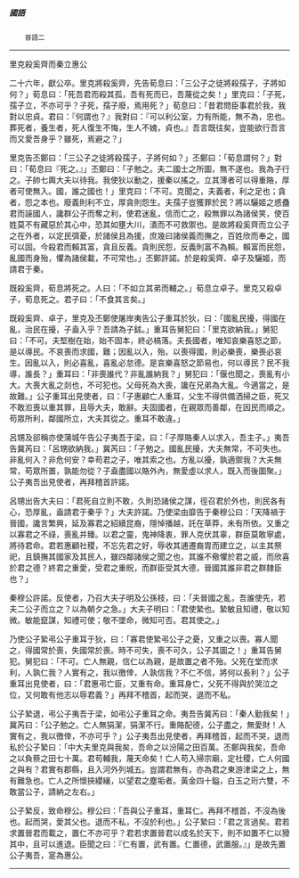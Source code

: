 

##### 國語
　　`晉語二`

* * *

里克殺奚齊而秦立惠公

二十六年，獻公卒。里克將殺奚齊，先告荀息曰：「三公子之徒將殺孺子，子將如何？」荀息曰：「死吾君而殺其孤，吾有死而已，吾蔑從之矣！」里克曰：「子死，孺子立，不亦可乎？子死，孺子廢，焉用死？」荀息曰：「昔君問臣事君於我，我對以忠貞。君曰：『何謂也？』我對曰：『可以利公室，力有所能，無不為，忠也。葬死者，養生者，死人復生不悔，生人不媿，貞也。』吾言既往矣，豈能欲行吾言而又愛吾身乎？雖死，焉避之？」

里克告丕鄭曰：「三公子之徒將殺孺子，子將何如？」丕鄭曰：「荀息謂何？」對曰：「荀息曰『死之。』」丕鄭曰：「子勉之。夫二國士之所圖，無不遂也。我為子行之。子帥七輿大夫以待我。我使狄以動之，援秦以搖之。立其薄者可以得重賂，厚者可使無入。國，誰之國也！」里克曰：「不可。克聞之，夫義者，利之足也；貪者，怨之本也。廢義則利不立，厚貪則怨生。夫孺子豈獲罪於民？將以驪姬之惑蠱君而誣國人，讒群公子而奪之利，使君迷亂，信而亡之，殺無罪以為諸侯笑，使百姓莫不有藏惡於其心中，恐其如壅大川，潰而不可救禦也。是故將殺奚齊而立公子之在外者，以定民弭憂，於諸侯且為援，庶幾曰諸侯義而撫之，百姓欣而奉之，國可以固。今殺君而賴其富，貪且反義。貪則民怨，反義則富不為賴。賴富而民怨，亂國而身殆，懼為諸侯載，不可常也。」丕鄭許諾。於是殺奚齊、卓子及驪姬，而請君于秦。

既殺奚齊，荀息將死之。人曰：「不如立其弟而輔之。」荀息立卓子。里克又殺卓子，荀息死之。君子曰：「不食其言矣。」

既殺奚齊、卓子，里克及丕鄭使屠岸夷告公子重耳於狄，曰：「國亂民擾，得國在亂，治民在擾，子盍入乎？吾請為子鉥。」重耳告舅犯曰：「里克欲納我。」舅犯曰：「不可。夫堅樹在始，始不固本，終必槁落。夫長國者，唯知哀樂喜怒之節，是以導民。不哀喪而求國，難；因亂以入，殆。以喪得國，則必樂喪，樂喪必哀生。因亂以入，則必喜亂，喜亂必怠德。是哀樂喜怒之節易也，何以導民？民不我導，誰長？」重耳曰：「非喪誰代？非亂誰納我？」舅犯曰：「偃也聞之，喪亂有小大。大喪大亂之剡也，不可犯也。父母死為大喪，讒在兄弟為大亂。今適當之，是故難。」公子重耳出見使者，曰：「子惠顧亡人重耳，父生不得供備洒掃之臣，死又不敢涖喪以重其罪，且辱大夫，敢辭。夫固國者，在親眾而善鄰，在因民而順之。苟眾所利，鄰國所立，大夫其從之。重耳不敢違。」

呂甥及郤稱亦使蒲城午告公子夷吾于梁，曰：「子厚賂秦人以求入，吾主子。」夷吾告冀芮曰：「呂甥欲納我。」冀芮曰：「子勉之。國亂民擾，大夫無常，不可失也。非亂何入？非危何安？幸苟君之子，唯其索之也。方亂以擾，孰適禦我？大夫無常，苟眾所置，孰能勿從？子盍盡國以賂外內，無愛虛以求人，既入而後圖聚。」公子夷吾出見使者，再拜稽首許諾。

呂甥出告大夫曰：「君死自立則不敢，久則恐諸侯之謀，徑召君於外也，則民各有心，恐厚亂，盍請君于秦乎？」大夫許諾。乃使梁由靡告于秦穆公曰：「天降禍于晉國，讒言繁興，延及寡君之紹續昆裔，隱悼播越，託在草莽，未有所依。又重之以寡君之不祿，喪亂并臻。以君之靈，鬼神降衷，罪人克伏其辜，群臣莫敢寧處，將待君命。君若惠顧社稷，不忘先君之好，辱收其逋遷裔胄而建立之，以主其祭祀，且鎮撫其國家及其民人，雖四鄰諸侯之聞之也，其誰不儆懼於君之威，而欣喜於君之德？終君之重愛，受君之重貺，而群臣受其大德，晉國其誰非君之群隸臣也？」

秦穆公許諾。反使者，乃召大夫子明及公孫枝，曰：「夫晉國之亂，吾誰使先，若夫二公子而立之？以為朝夕之急。」大夫子明曰：「君使縶也。縶敏且知禮，敬以知微。敏能竄謀，知禮可使；敬不墜命，微知可否。君其使之。」

乃使公子縶弔公子重耳于狄，曰：「寡君使縶弔公子之憂，又重之以喪。寡人聞之，得國常於喪，失國常於喪。時不可失，喪不可久，公子其圖之！」重耳告舅犯。舅犯曰：「不可。亡人無親，信仁以為親，是故置之者不殆。父死在堂而求利，人孰仁我？人實有之，我以徼倖，人孰信我？不仁不信，將何以長利？」公子重耳出見使者，曰：「君惠弔亡臣，又重有命。重耳身亡，父死不得與於哭泣之位，又何敢有他志以辱君義？」再拜不稽首，起而哭，退而不私。

公子縶退，弔公子夷吾于梁，如弔公子重耳之命。夷吾告冀芮曰：「秦人勤我矣！」冀芮曰：「公子勉之。亡人無狷潔，狷潔不行。重賂配德，公子盡之，無愛財！人實有之，我以徼倖，不亦可乎？」公子夷吾出見使者，再拜稽首，起而不哭，退而私於公子縶曰：「中大夫里克與我矣，吾命之以汾陽之田百萬。丕鄭與我矣，吾命之以負蔡之田七十萬。君苟輔我，蔑天命矣！亡人苟入掃宗廟，定社稷，亡人何國之與有？君實有郡縣，且入河外列城五。豈謂君無有，亦為君之東游津梁之上，無有難急也。亡人之所懷挾纓纕，以望君之塵垢者。黃金四十鎰，白玉之珩六雙，不敢當公子，請納之左右。」

公子縶反，致命穆公。穆公曰：「吾與公子重耳，重耳仁。再拜不稽首，不沒為後也。起而哭，愛其父也。退而不私，不沒於利也。」公子縶曰：「君之言過矣。君若求置晉君而載之，置仁不亦可乎？君若求置晉君以成名於天下，則不如置不仁以猾其中，且可以進退。臣聞之曰：『仁有置，武有置。仁置德，武置服。』」是故先置公子夷吾，寔為惠公。

* * *

